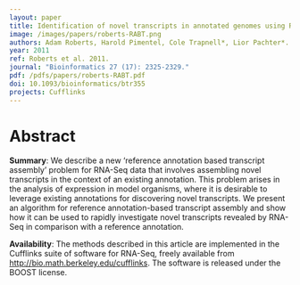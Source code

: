 ```yaml
---
layout: paper
title: Identification of novel transcripts in annotated genomes using RNA-Seq
image: /images/papers/roberts-RABT.png
authors: Adam Roberts, Harold Pimentel, Cole Trapnell*, Lior Pachter*.
year: 2011
ref: Roberts et al. 2011.
journal: "Bioinformatics 27 (17): 2325-2329."
pdf: /pdfs/papers/roberts-RABT.pdf
doi: 10.1093/bioinformatics/btr355
projects: Cufflinks
---
```


# Abstract

**Summary**: We describe a new ‘reference annotation based transcript assembly’ problem for RNA-Seq data that involves assembling novel transcripts in the context of an existing annotation. This problem arises in the analysis of expression in model organisms, where it is desirable to leverage existing annotations for discovering novel transcripts. We present an algorithm for reference annotation-based transcript assembly and show how it can be used to rapidly investigate novel transcripts revealed by RNA-Seq in comparison with a reference annotation.

**Availability**: The methods described in this article are implemented in the Cufflinks suite of software for RNA-Seq, freely available from http://bio.math.berkeley.edu/cufflinks. The software is released under the BOOST license.